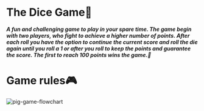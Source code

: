 # The Dice Game🎲
**_A fun and challenging game to play in your spare time.
The game begin with two players, who fight to achieve a higher number of points. After each roll you have the option to continue the current score and roll the die again until you roll a 1 or after you roll to keep the points and guarantee the score. The first to reach 100 points wins the game.🎯_**

# Game rules🎮 
![pig-game-flowchart](https://github.com/LachezarIvanovv/The_Dice_Game/assets/128148925/7bf7828c-3f36-4cee-9287-a136517f8ecb)
